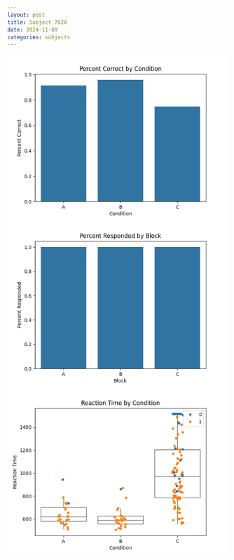 ```yaml
---
layout: post
title: Subject 7020
date: 2024-11-08
categories: subjects
---
```


![](data/7020/run-8/7020_ATS_percent_correct.png)
![](data/7020/run-8/7020_ATS_percent_responded.png)
![](data/7020/run-8/7020_ATS_rt.png)
